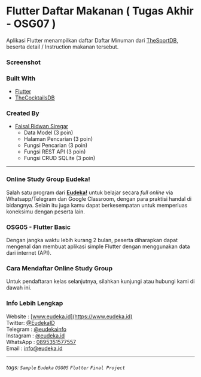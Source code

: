 # Flutter Daftar Makanan ( Tugas Akhir - OSG07 )
Aplikasi Flutter menampilkan daftar Daftar Minuman dari [TheSportDB](https://www.thecocktaildb.com/api.php), beserta detail / Instruction makanan tersebut.

### Screenshot


### Built With
- [Flutter](https://flutter.dev)
- [TheCocktailsDB](https://www.thecocktaildb.com/api.php)


### Created By
- [Faisal Ridwan Siregar](https://github.com/faisalridwan)
    - Data Model (3 poin)
    - Halaman Pencarian (3 poin)
    - Fungsi Pencarian (3 poin)
    - Fungsi REST API (3 poin)
    - Fungsi CRUD SQLite (3 poin)

---

### Online Study Group Eudeka!
Salah satu program dari [**Eudeka!**](https://www.eudeka.id) untuk belajar secara _full online_ via Whatsapp/Telegram dan Google Classroom, dengan para praktisi handal di bidangnya. Selain itu juga kamu dapat berkesempatan untuk memperluas koneksimu dengan peserta lain.

### OSG05 - Flutter Basic
Dengan jangka waktu lebih kurang 2 bulan, peserta diharapkan dapat mengenal dan membuat aplikasi simple Flutter dengan menggunakan data dari internet (API).

### Cara Mendaftar Online Study Group
Untuk pendaftaran kelas selanjutnya, silahkan kunjungi atau hubungi kami di dawah ini.

### Info Lebih Lengkap
Website : [www.eudeka.id](https://www.eudeka.id)  
Twitter: [@EudekaID](https://twitter.com/EudekaID)  
Telegram : [@eudekainfo](https://t.me/eudekainfo)  
Instagram : [@eudeka.id](https://instagram.com/eudeka.id)  
WhatsApp : [0895351577557](https://wa.me/62895351577557)  
Email : [info@eudeka.id](mailto:info@eudeka.id)  

---

###### tags: `Sample` `Eudeka` `OSG05` `Flutter` `Final Project`
